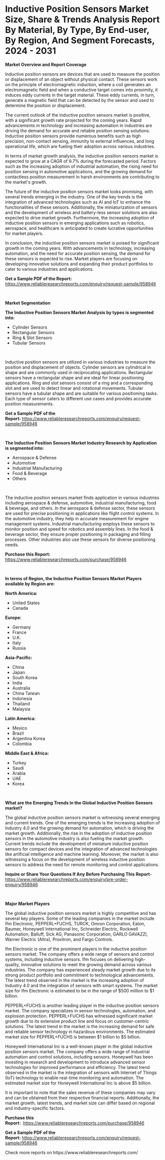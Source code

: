 <p><h1>Inductive Position Sensors Market Size, Share & Trends Analysis Report By Material, By Type, By End-user, By Region, And Segment Forecasts, 2024 - 2031</h1></p><p><strong>Market Overview and Report Coverage</strong></p>
<p><p>Inductive position sensors are devices that are used to measure the position or displacement of an object without physical contact. These sensors work on the principle of electromagnetic induction, where a coil generates an electromagnetic field and when a conductive target comes into proximity, it induces eddy currents in the target material. These eddy currents, in turn, generate a magnetic field that can be detected by the sensor and used to determine the position or displacement.</p><p>The current outlook of the inductive position sensors market is positive, with a significant growth rate projected for the coming years. Rapid advancements in technology and increasing automation in industries are driving the demand for accurate and reliable position sensing solutions. Inductive position sensors provide numerous benefits such as high precision, non-contact sensing, immunity to external influences, and long operational life, which are fueling their adoption across various industries.</p><p>In terms of market growth analysis, the inductive position sensors market is expected to grow at a CAGR of 9.7% during the forecasted period. Factors such as the increasing adoption of industrial automation, the rising need for position sensing in automotive applications, and the growing demand for contactless position measurement in harsh environments are contributing to the market's growth.</p><p>The future of the inductive position sensors market looks promising, with several trends emerging in the industry. One of the key trends is the integration of advanced technologies such as AI and IoT to enhance the functionalities of these sensors. Additionally, the miniaturization of sensors and the development of wireless and battery-less sensor solutions are also expected to drive market growth. Furthermore, the increasing adoption of inductive position sensors in emerging applications such as robotics, aerospace, and healthcare is anticipated to create lucrative opportunities for market players.</p><p>In conclusion, the inductive position sensors market is poised for significant growth in the coming years. With advancements in technology, increasing automation, and the need for accurate position sensing, the demand for these sensors is expected to rise. Market players are focusing on developing innovative solutions and expanding their product portfolios to cater to various industries and applications.</p></p>
<p><strong>Get a Sample PDF of the Report:</strong> <a href="https://www.reliableresearchreports.com/enquiry/request-sample/958946">https://www.reliableresearchreports.com/enquiry/request-sample/958946</a></p>
<p>&nbsp;</p>
<p><strong>Market Segmentation</strong></p>
<p><strong>The Inductive Position Sensors Market Analysis by types is segmented into:</strong></p>
<p><ul><li>Cylinder Sensors</li><li>Rectangular Sensors</li><li>Ring & Slot Sensors</li><li>Tubular Sensors</li></ul></p>
<p>&nbsp;</p>
<p><p>Inductive position sensors are utilized in various industries to measure the position and displacement of objects. Cylinder sensors are cylindrical in shape and are commonly used in reciprocating applications. Rectangular sensors have a rectangular shape and are ideal for linear positioning applications. Ring and slot sensors consist of a ring and a corresponding slot and are used to detect linear and rotational movements. Tubular sensors have a tubular shape and are suitable for various positioning tasks. Each type of sensor caters to different use cases and provides accurate position measurements.</p></p>
<p><strong>Get a Sample PDF of the Report:</strong>&nbsp;<a href="https://www.reliableresearchreports.com/enquiry/request-sample/958946">https://www.reliableresearchreports.com/enquiry/request-sample/958946</a></p>
<p>&nbsp;</p>
<p><strong>The Inductive Position Sensors Market Industry Research by Application is segmented into:</strong></p>
<p><ul><li>Aerospace & Defense</li><li>Automotive</li><li>Industrial Manufacturing</li><li>Food & Beverage</li><li>Others</li></ul></p>
<p>&nbsp;</p>
<p><p>The inductive position sensors market finds application in various industries including aerospace & defense, automotive, industrial manufacturing, food & beverage, and others. In the aerospace & defense sector, these sensors are used for precise positioning in applications like flight control systems. In the automotive industry, they help in accurate measurement for engine management systems. Industrial manufacturing employs these sensors to monitor position and speed for robotics and assembly lines. In the food & beverage sector, they ensure proper positioning in packaging and filling processes. Other industries also use these sensors for diverse positioning needs.</p></p>
<p><strong>Purchase this Report:</strong>&nbsp; <a href="https://www.reliableresearchreports.com/purchase/958946">https://www.reliableresearchreports.com/purchase/958946</a></p>
<p>&nbsp;</p>
<p><strong>In terms of Region, the Inductive Position Sensors Market Players available by Region are:</strong></p>
<p>
    <p> <strong> North America: </strong>
        <ul>
            <li>United States</li>
            <li>Canada</li>
        </ul>
        </p> 
    <p> <strong> Europe: </strong>
        <ul>
            <li>Germany</li>
            <li>France</li>
            <li>U.K.</li>
            <li>Italy</li>
            <li>Russia</li>
        </ul>
        </p> 
    <p> <strong> Asia-Pacific: </strong>
        <ul>
            <li>China</li>
            <li>Japan</li>
            <li>South Korea</li>
            <li>India</li>
            <li>Australia</li>
            <li>China Taiwan</li>
            <li>Indonesia</li>
            <li>Thailand</li>
            <li>Malaysia</li>
        </ul>
        </p> 
    <p> <strong> Latin America: </strong>
        <ul>
            <li>Mexico</li>
            <li>Brazil</li>
            <li>Argentina Korea</li>
            <li>Colombia</li>
        </ul>
        </p> 
    <p> <strong> Middle East & Africa: </strong>
        <ul>
            <li>Turkey</li>
            <li>Saudi</li>
            <li>Arabia</li>
            <li>UAE</li>
            <li>Korea</li>
        </ul>
    </p>
    </p>
<p>&nbsp;</p>
<p><strong>What are the Emerging Trends in the Global Inductive Position Sensors market?</strong></p>
<p><p>The global inductive position sensors market is witnessing several emerging and current trends. One of the emerging trends is the increasing adoption of Industry 4.0 and the growing demand for automation, which is driving the market growth. Additionally, the rise in the adoption of inductive position sensors in the automotive industry is also fueling the market growth. Current trends include the development of miniature inductive position sensors for compact devices and the integration of advanced technologies like artificial intelligence and machine learning. Moreover, the market is also witnessing a focus on the development of wireless inductive position sensors to address the need for remote monitoring and control applications.</p></p>
<p><strong>Inquire or Share Your Questions If Any Before Purchasing This Report</strong>- <a href="https://www.reliableresearchreports.com/enquiry/pre-order-enquiry/958946">https://www.reliableresearchreports.com/enquiry/pre-order-enquiry/958946</a></p>
<p>&nbsp;</p>
<p><strong>Major Market Players</strong></p>
<p><p>The global inductive position sensors market is highly competitive and has several key players. Some of the leading companies in the market include Ifm Electronic, PEPPERL+FUCHS, TURCK, Omron Corporation, Eaton, Baumer, Honeywell International Inc, Schneider Electric, Rockwell Automation, Balluff, Sick AG, Panasonic Corporation, GARLO GAVAZZI, Warner Electric (Altra), Proxitron, and Fargo Controls.</p><p>Ifm Electronic is one of the prominent players in the inductive position sensors market. The company offers a wide range of sensors and control systems, including inductive sensors. Ifm focuses on delivering high-quality, innovative solutions to meet the growing demand across various industries. The company has experienced steady market growth due to its strong product portfolio and commitment to technological advancements. The latest trend observed in the market is the increasing adoption of Industry 4.0 and the integration of sensors with smart systems. The market size for Ifm Electronic is estimated to be in the range of $500 million to $1 billion.</p><p>PEPPERL+FUCHS is another leading player in the inductive position sensors market. The company specializes in sensor technologies, automation, and explosion protection. PEPPERL+FUCHS has witnessed significant market growth due to its extensive product line and focus on customer-centric solutions. The latest trend in the market is the increasing demand for safe and reliable sensor technology in hazardous environments. The estimated market size for PEPPERL+FUCHS is between $1 billion to $5 billion.</p><p>Honeywell International Inc is a well-known player in the global inductive position sensors market. The company offers a wide range of industrial automation and control solutions, including sensors. Honeywell has been investing in research and development to introduce advanced sensor technologies for improved performance and efficiency. The latest trend observed in the market is the integration of sensors with Internet of Things (IoT) technology to enable real-time monitoring and automation. The estimated market size for Honeywell International Inc is above $5 billion.</p><p>It is important to note that the sales revenue of these companies may vary and can be obtained from their respective financial reports. Additionally, the market growth, latest trends, and market size can differ based on regional and industry-specific factors.</p></p>
<p><strong>Purchase this Report:</strong>&nbsp;&nbsp;<a href="https://www.reliableresearchreports.com/purchase/958946">https://www.reliableresearchreports.com/purchase/958946</a></p>
<p></p>
<p><strong>Get a Sample PDF of the Report:</strong>&nbsp;<a href="https://www.reliableresearchreports.com/enquiry/request-sample/958946">https://www.reliableresearchreports.com/enquiry/request-sample/958946</a></p>
<p>Check more reports on https://www.reliableresearchreports.com/</p>